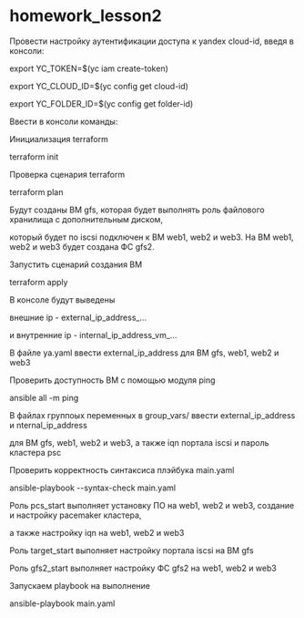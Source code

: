 # homework_lesson2
Провести настройку аутентификации доступа к yandex cloud-id,
введя в консоли:

export YC_TOKEN=$(yc iam create-token)

export YC_CLOUD_ID=$(yc config get cloud-id)

export YC_FOLDER_ID=$(yc config get folder-id)


Ввести в консоли команды:

Инициализация terraform

terraform init

Проверка сценария terraform

terraform plan

Будут созданы ВМ gfs, которая будет выполнять роль файлового хранилища с дополнительным диском,

который будет по iscsi подключен к ВМ web1, web2 и web3. На ВМ web1, web2 и web3 будет создана ФС gfs2.

Запустить сценарий создания ВМ

terraform apply

В консоле будут выведены 

внешние ip - external_ip_address_...

и внутренние ip - internal_ip_address_vm_...


В файле ya.yaml ввести external_ip_address для ВМ gfs, web1, web2 и web3


Проверить доступность ВМ с помощью модуля ping

ansible all -m ping

В файлах группоых переменных в group_vars/ ввести external_ip_address и nternal_ip_address

для ВМ gfs, web1, web2 и web3, а также iqn портала iscsi и пароль кластера psc


Проверить корректность синтаксиса плэйбука main.yaml

ansible-playbook --syntax-check main.yaml

Роль pcs_start выполняет установку ПО на web1, web2 и web3, создание и настройку pacemaker кластера,

а также настройку iqn на web1, web2 и web3

Роль target_start выполняет настройку портала iscsi на ВМ gfs

Роль gfs2_start выполняет настройку ФС gfs2 на web1, web2 и web3


Запускаем playbook на выполнение

ansible-playbook main.yaml



